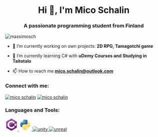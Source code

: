 <h1 align="center">Hi 👋, I'm Mico Schalin</h1>
<h3 align="center">A passionate programming student from Finland</h3>

<p align="left"> <img src="https://komarev.com/ghpvc/?username=massimosch&label=Profile%20views&color=0e75b6&style=flat" alt="massimosch" /> </p>

- 🔭 I’m currently working on own projects: **2D RPG, Tamagotchi game**

- 🌱 I’m currently learning C# with **uDemy Courses and Studying in Taitotalo**

- 📫 How to reach me **mico.schalin@outlook.com**

<h3 align="left">Connect with me:</h3>
<p align="left">
<a href="https://linkedin.com/in/mico schalin" target="blank"><img align="center" src="https://raw.githubusercontent.com/rahuldkjain/github-profile-readme-generator/master/src/images/icons/Social/linked-in-alt.svg" alt="mico schalin" height="30" width="40" /></a>
<a href="https://fb.com/mico schalin" target="blank"><img align="center" src="https://raw.githubusercontent.com/rahuldkjain/github-profile-readme-generator/master/src/images/icons/Social/facebook.svg" alt="mico schalin" height="30" width="40" /></a>
</p>

<h3 align="left">Languages and Tools:</h3>
<p align="left"> <a href="https://www.w3schools.com/cs/" target="_blank" rel="noreferrer"> <img src="https://raw.githubusercontent.com/devicons/devicon/master/icons/csharp/csharp-original.svg" alt="csharp" width="40" height="40"/> </a> <a href="https://www.python.org" target="_blank" rel="noreferrer"> <img src="https://raw.githubusercontent.com/devicons/devicon/master/icons/python/python-original.svg" alt="python" width="40" height="40"/> </a> <a href="https://unity.com/" target="_blank" rel="noreferrer"> <img src="https://www.vectorlogo.zone/logos/unity3d/unity3d-icon.svg" alt="unity" width="40" height="40"/> </a> <a href="https://unrealengine.com/" target="_blank" rel="noreferrer"> <img src="https://raw.githubusercontent.com/kenangundogan/fontisto/036b7eca71aab1bef8e6a0518f7329f13ed62f6b/icons/svg/brand/unreal-engine.svg" alt="unreal" width="40" height="40"/> </a> </p>
